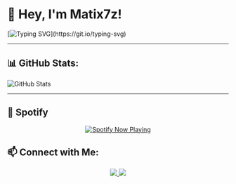 # 👋 Hey, I'm Matix7z!

[![Typing SVG](https://readme-typing-svg.herokuapp.com?font=Fira+Code&pause=1000&color=F74DE9&width=435&lines=Hey%2C+welcome+to+my+GitHub!;I+love+Netspend+and+Fortnite!)](https://git.io/typing-svg)
 

---

## 📊 GitHub Stats:
![GitHub Stats](https://github-readme-stats.vercel.app/api?username=Matix7z&show_icons=true&theme=dracula)

---

## 🎵 Spotify  

<p align="center">
  <a href="https://open.spotify.com/user/31p4sdfodgec6dn6qqydvpkcjytu">
    <img src="https://spotify-github-profile.kittinanx.com/api/view?uid=31p4sdfodgec6dn6qqydvpkcjytu&cover_image=true&theme=default&show_offline=false&background_color=121212&interchange=false" alt="Spotify Now Playing">
  </a>
</p

---

## 📫 Connect with Me:
<p align="center">
  <a href="https://twitter.com/j1xtx" target="_blank">
    <img src="https://img.shields.io/badge/X-000000?style=for-the-badge&logo=x&logoColor=white" />
  </a>
  <a href="https://discord.com/users/1114912242920587295" target="_blank">
    <img src="https://img.shields.io/badge/Discord-5865F2?style=for-the-badge&logo=discord&logoColor=white" />
  </a>
</p>




